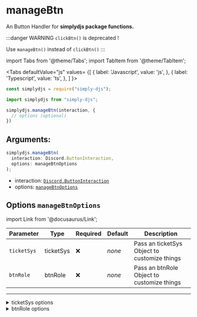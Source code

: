# manageBtn

An Button Handler for **simplydjs package functions.**

:::danger WARNING
  `clickBtn()` is deprecated !

  Use `manageBtn()` instead of `clickBtn()`
:::

import Tabs from '@theme/Tabs';
import TabItem from '@theme/TabItem';

<Tabs
  defaultValue="js"
  values= {[
    { label: 'Javascript', value: 'js', },
    { label: 'Typescript', value: 'ts', },
  ]
}>
<TabItem value="js">

```js
const simplydjs = require("simply-djs");
```

</TabItem>

<TabItem value="ts">

```ts
import simplydjs from "simply-djs";
```

</TabItem>

</Tabs>

```js
simplydjs.manageBtn(interaction, { 
  // options (optional)
})
```

## Arguments:
```ts
simplydjs.manageBtn(
  interaction: Discord.ButtonInteraction,
  options: manageBtnOptions
);
```

- interaction: [`Discord.ButtonInteraction`](https://discord.js.org/#/docs/discord.js/stable/class/ButtonInteraction)
- options: [`manageBtnOptions`](#options-managebtnoptions)

## Options `manageBtnOptions`

import Link from '@docusaurus/Link';

| Parameter | Type | Required | Default    | Description |
| --------- | ----- | -------- | -------- | ---------- |
| `ticketSys` | <Link to="#ticketsys">ticketSys</Link> | ❌   | _none_     | Pass an ticketSys Object to customize things  |
| `btnRole` | <Link to="#btnrole">btnRole</Link> | ❌   | _none_     | Pass an btnRole Object to customize things |

-------------------


<details style={{border: '0px solid'}}>
  <summary>ticketSys options</summary>
  

## `ticketSys`


| Parameter | Type | Required | Default    | Description |
| --------- | ----- | -------- | -------- | ---------- |
| `ticketname` | <Link to="https://developer.mozilla.org/en-US/docs/Web/JavaScript/Reference/Global_Objects/String">string</Link> | ❌   | _ticket-{userid}_     | The name of the ticket when opened.  |
| `buttons` | <Link to="#ticketbtn">ticketBtn</Link> | ❌   | _Default_     | Pass an ticketBtn Object to customize the buttons  |
| `pingRole` | <Link to="https://developer.mozilla.org/en-US/docs/Web/JavaScript/Reference/Global_Objects/String">string/string[]</Link> | ❌   | _none_     | The Array (or) String of Role(s) to ping when someone opens a ticket  |
| `category` | <Link to="https://developer.mozilla.org/en-US/docs/Web/JavaScript/Reference/Global_Objects/String">string</Link> | ❌   | _none_     | The category id to create tickets on a specific category  |
| `timed` | <Link to="https://developer.mozilla.org/en-US/docs/Web/JavaScript/Reference/Global_Objects/Boolean">boolean</Link> | ❌   | _none_     | An Boolean option to delete tickets when the time is up.  |
| `embed` | <Link to="/docs/types/CustomizableEmbed">CustomizableEmbed</Link> | ❌   | _Default Embed_     | Pass an CustomizableEmbed Object to customize the embed  |

-------------

### `ticketBtn`

| Parameter      | Type                                                                                                                       | Description                                   |
| ------------ | -------------------------------------------------------------------------------------------------------------------------- | ---------------------------------------------------- |
| `close`        | <Link to="/docs/types/btnTemplate">btnTemplate</Link> | Pass an btnTemplate Object to customize the close button  |
| `reopen`       | <Link to="/docs/types/btnTemplate">btnTemplate</Link> |  Pass an btnTemplate Object to customize the reopen button  |
| `delete`    | <Link to="/docs/types/btnTemplate">btnTemplate</Link> | Pass an btnTemplate Object to customize the delete button  |
| `transcript`    | <Link to="/docs/types/btnTemplate">btnTemplate</Link> |  Pass an btnTemplate Object to customize the  transcript button   |

</details>


<details style={{border: '0px solid'}}>
  <summary>btnRole options</summary>
  
  

## `btnRole`


| Parameter | Type | Required | Default    | Description |
| --------- | ----- | -------- | -------- | ---------- |
| `addedMsg` | <Link to="https://developer.mozilla.org/en-US/docs/Web/JavaScript/Reference/Global_Objects/String">string</Link> | ❌   | _✅ Added the {role} role to you._     | The message sent when the role is added.  |
| `removedMsg` | <Link to="https://developer.mozilla.org/en-US/docs/Web/JavaScript/Reference/Global_Objects/String">string</Link> | ❌   | _❌ Removed the {role} role from you._     | The message sent when the role is removed.  |

</details>
